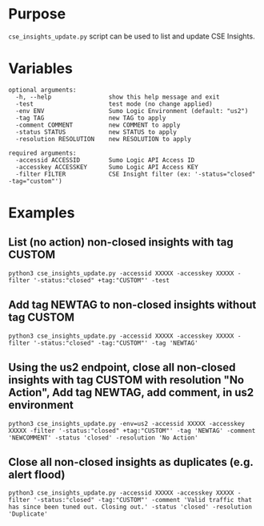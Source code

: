 # Purpose
`cse_insights_update.py` script can be used to list and update CSE Insights.

# Variables
```
optional arguments:
  -h, --help                show this help message and exit
  -test                     test mode (no change applied)
  -env ENV                  Sumo Logic Environment (default: "us2")
  -tag TAG                  new TAG to apply
  -comment COMMENT          new COMMENT to apply
  -status STATUS            new STATUS to apply
  -resolution RESOLUTION    new RESOLUTION to apply

required arguments:
  -accessid ACCESSID        Sumo Logic API Access ID
  -accesskey ACCESSKEY      Sumo Logic API Access KEY
  -filter FILTER            CSE Insight filter (ex: '-status="closed" -tag="custom"')
```

# Examples
## List (no action) non-closed insights with tag CUSTOM
```
python3 cse_insights_update.py -accessid XXXXX -accesskey XXXXX -filter '-status:"closed" +tag:"CUSTOM"' -test
```

## Add tag NEWTAG to non-closed insights without tag CUSTOM
```
python3 cse_insights_update.py -accessid XXXXX -accesskey XXXXX -filter '-status:"closed" -tag:"CUSTOM"' -tag 'NEWTAG'
```

## Using the us2 endpoint, close all non-closed insights with tag CUSTOM with resolution "No Action", Add tag NEWTAG, add comment, in us2 environment
```
python3 cse_insights_update.py -env=us2 -accessid XXXXX -accesskey XXXXX -filter '-status:"closed" +tag:"CUSTOM"' -tag 'NEWTAG' -comment 'NEWCOMMENT' -status 'closed' -resolution 'No Action'
```

## Close all non-closed insights as duplicates (e.g. alert flood)
```
python3 cse_insights_update.py -accessid XXXXX -accesskey XXXXX -filter '-status:"closed" -tag:"CUSTOM"' -comment 'Valid traffic that has since been tuned out. Closing out.' -status 'closed' -resolution 'Duplicate'
```
